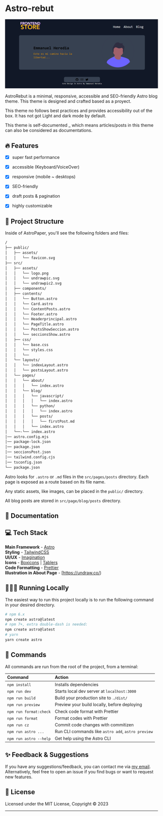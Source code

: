 # Astro-rebut

![AstroRebut](public/Astro-Rebut.jpg)


AstroRebut is a minimal, responsive, accessible and SEO-friendly Astro blog theme. This theme is designed and crafted based as a proyect.

This theme no follows best practices and provides accessibility out of the box. It has not got Light and dark mode by default.

This theme is self-documented \_ which means articles/posts in this theme can also be considered as documentations.

## 🔥 Features

- [x] super fast performance
- [x] accessible (Keyboard/VoiceOver)
- [x] responsive (mobile ~ desktops)
- [x] SEO-friendly
- [x] draft posts & pagination
- [x] highly customizable


## 🚀 Project Structure

Inside of AstroPaper, you'll see the following folders and files:

```bash
/
├── public/
│   ├── assets/
│   │   └── favicon.svg
├── src/
│   ├── assets/
│   │   └── logo.png
│   │   └── undrawpic.svg
│   │   └── undrawpic2.svg
│   ├── components/
│   ├── contents/
│   │   └── Button.astro
│   │   └── Card.astro
│   │   └── ContentPosts.astro
│   │   └── Footer.astro
│   │   └── Headerprincipal.astro
│   │   └── PageTitle.astro
│   │   └── PostsShowSeccion.astro
│   │   └── seccionsShow.astro
│   ├── css/
│   │   └── base.css
│   │   └── styles.css
│   │   └── 
│   └── layouts/
│   │   └── indexLayout.astro
│   │   └── postsLayout.astro
│   └── pages/
│   │   └── about/
│   │   │   └── index.astro
│   │   └── blog/
│   │   │   └── javascript/
│   │   │   │   └── index.astro
│   │   │   └── python/
│   │   │   │   └── index.astro
│   │   │   └── posts/
│   │   │   │   └── firstPost.md
│   │   │   └── index.astro
│   └──-└── index.astro
│── astro.config.mjs
│── package-lock.json
│── package.json
│── seccionsPost.json
│── tailwind.config.cjs
│── tsconfig.json
└── package.json
```

Astro looks for `.astro` or `.md` files in the `src/pages/posts` directory. Each page is exposed as a route based on its file name.

Any static assets, like images, can be placed in the `public/` directory.

All blog posts are stored in `src/page/blog/posts` directory.

## 📖 Documentation


## 💻 Tech Stack

**Main Framework** - [Astro](https://astro.build/)   
**Styling** - [TailwindCSS](https://tailwindcss.com/)  
**UI/UX** - [Imagination](#)  
**Icons** - [Boxicons](https://boxicons.com/) | [Tablers](https://tabler-icons.io/)  
**Code Formatting** - [Prettier](https://prettier.io/)    
**Illustration in About Page** - [https://undraw.co/)

## 👨🏻‍💻 Running Locally

The easiest way to run this project locally is to run the following command in your desired directory.

```bash
# npm 6.x
npm create astro@latest 
# npm 7+, extra double-dash is needed:
npm create astro@latest
# yarn
yarn create astro
```


## 🧞 Commands

All commands are run from the root of the project, from a terminal:

| Command                | Action                                             |
| :--------------------- | :------------------------------------------------- |
| `npm install`          | Installs dependencies                              |
| `npm run dev`          | Starts local dev server at `localhost:3000`        |
| `npm run build`        | Build your production site to `./dist/`            |
| `npm run preview`      | Preview your build locally, before deploying       |
| `npm run format:check` | Check code format with Prettier                    |
| `npm run format`       | Format codes with Prettier                         |
| `npm run cz`           | Commit code changes with commitizen                |
| `npm run astro ...`    | Run CLI commands like `astro add`, `astro preview` |
| `npm run astro --help` | Get help using the Astro CLI                       |

## ✨ Feedback & Suggestions

If you have any suggestions/feedback, you can contact me via [my email](mailto:herediiaa.e@gmail.com). Alternatively, feel free to open an issue if you find bugs or want to request new features.

## 📜 License

Licensed under the MIT License, Copyright © 2023

---

